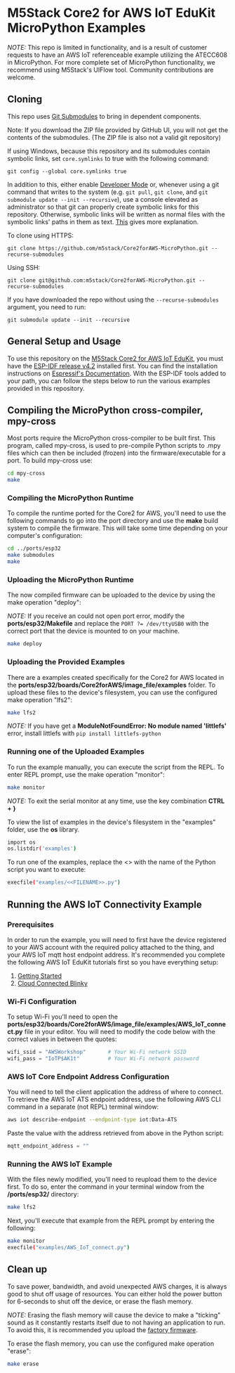 # M5Stack Core2 for AWS IoT EduKit MicroPython Examples
_NOTE:_ This repo is limited in functionality, and is a result of customer requests to have an AWS IoT referenceable example utilizing the ATECC608 in MicroPython. For more complete set of MicroPython functionality, we recommend using M5Stack's UIFlow tool. Community contributions are welcome.

## Cloning
This repo uses [Git Submodules](https://git-scm.com/book/en/v2/Git-Tools-Submodules) to bring in dependent components.

Note: If you download the ZIP file provided by GitHub UI, you will not get the contents of the submodules. (The ZIP file is also not a valid git repository)

If using Windows, because this repository and its submodules contain symbolic links, set `core.symlinks` to true with the following command:
```
git config --global core.symlinks true
```
In addition to this, either enable [Developer Mode](https://docs.microsoft.com/en-us/windows/apps/get-started/enable-your-device-for-development) or, whenever using a git command that writes to the system (e.g. `git pull`, `git clone`, and `git submodule update --init --recursive`), use a console elevated as administrator so that git can properly create symbolic links for this repository. Otherwise, symbolic links will be written as normal files with the symbolic links' paths in them as text. [This](https://blogs.windows.com/windowsdeveloper/2016/12/02/symlinks-windows-10/) gives more explanation.

To clone using HTTPS:
```
git clone https://github.com/m5stack/Core2forAWS-MicroPython.git --recurse-submodules
```
Using SSH:
```
git clone git@github.com:m5stack/Core2forAWS-MicroPython.git --recurse-submodules
```

If you have downloaded the repo without using the `--recurse-submodules` argument, you need to run:
```
git submodule update --init --recursive
```

## General Setup and Usage
To use this repository on the [M5Stack Core2 for AWS IoT EduKit](https://m5stack.com/products/m5stack-core2-esp32-iot-development-kit-for-aws-iot-edukit), you must have the [ESP-IDF release v4.2](https://github.com/espressif/esp-idf/tree/release/v4.2) installed first. You can find the installation instructions on [Espressif's Documentation](https://docs.espressif.com/projects/esp-idf/en/release-v4.2/esp32/get-started/index.html#installation-step-by-step). With the ESP-IDF tools added to your path, you can follow the steps below to run the various examples provided in this repository.


## Compiling the MicroPython cross-compiler, mpy-cross

Most ports require the MicroPython cross-compiler to be built first.  This program, called mpy-cross, is used to pre-compile Python scripts to .mpy files which can then be included (frozen) into the firmware/executable for a port. To build mpy-cross use:

```bash
cd mpy-cross
make
```

### Compiling the MicroPython Runtime
To compile the runtime ported for the Core2 for AWS, you'll need to use the following commands to go into the port directory and use the **make** build system to compile the firmware. This will take some time depending on your computer's configuration:

```bash
cd ../ports/esp32
make submodules
make
```

### Uploading the MicroPython Runtime
The now compiled firmware can be uploaded to the device by using the make operation "deploy":

_NOTE:_ If you receive an could not open port error, modify the **ports/esp32/Makefile** and replace the `PORT ?= /dev/ttyUSB0` with the correct port that the device is mounted to on your machine.

```bash
make deploy
```

### Uploading the Provided Examples
There are a examples created specifically for the Core2 for AWS located in the **ports/esp32/boards/Core2forAWS/image_file/examples** folder. To upload these files to the device's filesystem, you can use the configured make operation "lfs2":

```bash
make lfs2
```

_NOTE:_ If you have get a **ModuleNotFoundError: No module named 'littlefs'** error, install littlefs with `pip install littlefs-python`

### Running one of the Uploaded Examples
To run the example manually, you can execute the script from the REPL. To enter REPL prompt, use the make operation "monitor":

```bash
make monitor
```

_NOTE:_ To exit the serial monitor at any time, use the key combination **CTRL + }**

To view the list of examples in the device's filesystem in the "examples" folder, use the **os** library.

```bash
import os
os.listdir('examples')
```

To run one of the examples, replace the <<FILENAME>> with the name of the Python script you want to execute:

```bash
execfile("examples/<<FILENAME>>.py")
```

## Running the AWS IoT Connectivity Example
### Prerequisites
In order to run the example, you will need to first have the device registered to your AWS account with the required policy attached to the thing, and your AWS IoT mqtt host endpoint address. It's recommended you complete the following AWS IoT EduKit tutorials first so you have everything setup:
1) [Getting Started](https://edukit.workshop.aws/en/getting-started.html)
2) [Cloud Connected Blinky](https://edukit.workshop.aws/en/blinky-hello-world.html)

### Wi-Fi Configuration
To setup Wi-Fi you'll need to open the **ports/esp32/boards/Core2forAWS/image_file/examples/AWS_IoT_connect.py** file in your editor. You will need to modify the code below with the correct values in between the quotes:
```Python
wifi_ssid = "AWSWorkshop"       # Your Wi-Fi network SSID
wifi_pass = "IoTP$AK1t"         # Your Wi-Fi network password
```
### AWS IoT Core Endpoint Address Configuration
You will need to tell the client application the address of where to connect. To retrieve the AWS IoT ATS endpoint address, use the following AWS CLI command in a separate (not REPL) terminal window:

```bash
aws iot describe-endpoint --endpoint-type iot:Data-ATS
```

Paste the value with the address retrieved from above in the Python script:

```Python
mqtt_endpoint_address = ""
```

### Running the AWS IoT Example
With the files newly modified, you'll need to reupload them to the device first. To do so, enter the command in your terminal window from the **/ports/esp32/** directory:
```bash
make lfs2
```

Next, you'll execute that example from the REPL prompt by entering the following:
```bash
make monitor
execfile("examples/AWS_IoT_connect.py")
```

## Clean up
To save power, bandwidth, and avoid unexpected AWS charges, it is always good to shut off usage of resources. You can either hold the power button for 6-seconds to shut off the device, or erase the flash memory.

_NOTE:_ Erasing the flash memory will cause the device to make a "ticking" sound as it constantly restarts itself due to not having an application to run. To avoid this, it is recommended you upload the [factory firmware](https://github.com/m5stack/Core2-for-AWS-IoT-EduKit/tree/master/Factory-Firmware).

To erase the flash memory, you can use the configured make operation "erase":

```bash
make erase
```